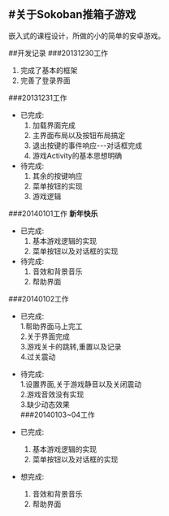 #关于Sokoban推箱子游戏
----------------------
嵌入式的课程设计，所做的小的简单的安卓游戏。

##开发记录
###20131230工作
1. 完成了基本的框架
2. 完善了登录界面

###20131231工作
* 已完成:  
	1. 加载界面完成
	2. 主界面布局以及按钮布局搞定
	3. 退出按键的事件响应---对话框完成
	4. 游戏Activity的基本思想明确
* 待完成:
	1. 其余的按键响应
	2. 菜单按钮的实现
	3. 游戏逻辑


###20140101工作
**新年快乐**  

* 已完成:  
	1. 基本游戏逻辑的实现  
	2. 菜单按钮以及对话框的实现  
* 待完成:  
	1. 音效和背景音乐  
	2. 帮助界面  

###20140102工作 
* 已完成:  
	1.帮助界面马上完工   
	2.关于界面完成  
	3.游戏关卡的跳转,重置以及记录  
	4.过关震动  
* 待完成:  
	1.设置界面,关于游戏静音以及关闭震动  
	2.游戏音效没有实现  
	3.缺少动态效果  
###20140103~04工作


* 已完成:
	1. 基本游戏逻辑的实现
	2. 菜单按钮以及对话框的实现
* 想完成:
	1. 音效和背景音乐
	2. 帮助界面


